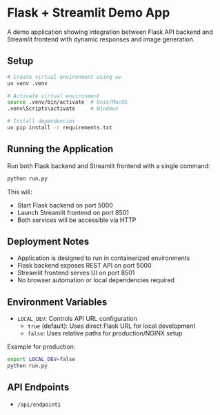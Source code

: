 # Flask + Streamlit Demo App

A demo application showing integration between Flask API backend and Streamlit frontend with dynamic responses and image generation.

## Setup

```bash
# Create virtual environment using uv
uv venv .venv

# Activate virtual environment
source .venv/bin/activate  # Unix/MacOS
.venv\Scripts\activate     # Windows

# Install dependencies
uv pip install -r requirements.txt
```

## Running the Application

Run both Flask backend and Streamlit frontend with a single command:

```bash
python run.py
```

This will:
- Start Flask backend on port 5000
- Launch Streamlit frontend on port 8501
- Both services will be accessible via HTTP

## Deployment Notes

- Application is designed to run in containerized environments
- Flask backend exposes REST API on port 5000
- Streamlit frontend serves UI on port 8501
- No browser automation or local dependencies required

## Environment Variables

- `LOCAL_DEV`: Controls API URL configuration
  - `true` (default): Uses direct Flask URL for local development
  - `false`: Uses relative paths for production/NGINX setup

Example for production:
```bash
export LOCAL_DEV=false
python run.py
```

## API Endpoints

- `/api/endpoint1`